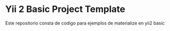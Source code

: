 Yii 2 Basic Project Template
============================



Este repositorio consta de codigo para ejemplos de materialize en yii2 basic